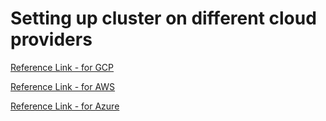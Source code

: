 # Setting up cluster on different cloud providers

[Reference Link - for GCP](https://cloud.google.com/kubernetes-engine/docs/how-to/creating-a-cluster)

[Reference Link - for AWS](https://docs.aws.amazon.com/eks/latest/userguide/getting-started.html)

[Reference Link - for Azure](https://docs.microsoft.com/en-us/azure/aks/kubernetes-walkthrough-portal)